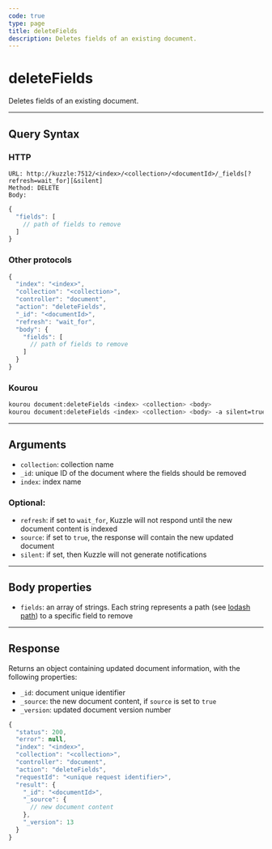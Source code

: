 ```yaml
---
code: true
type: page
title: deleteFields
description: Deletes fields of an existing document.
---
```


# deleteFields

Deletes fields of an existing document.

---

## Query Syntax

### HTTP

```http
URL: http://kuzzle:7512/<index>/<collection>/<documentId>/_fields[?refresh=wait_for][&silent]
Method: DELETE
Body:
```

```js
{
  "fields": [
    // path of fields to remove
  ]
}
```

### Other protocols

```js
{
  "index": "<index>",
  "collection": "<collection>",
  "controller": "document",
  "action": "deleteFields",
  "_id": "<documentId>",
  "refresh": "wait_for",
  "body": {
    "fields": [
      // path of fields to remove
    ]
  }
}
```

### Kourou

```bash
kourou document:deleteFields <index> <collection> <body>
kourou document:deleteFields <index> <collection> <body> -a silent=true
```

---

## Arguments

- `collection`: collection name
- `_id`: unique ID of the document where the fields should be removed
- `index`: index name

### Optional:

- `refresh`: if set to `wait_for`, Kuzzle will not respond until the new document content is indexed
- `source`: if set to `true`, the response will contain the new updated document
- `silent`: if set, then Kuzzle will not generate notifications <SinceBadge version="2.9.2" />

---

## Body properties

- `fields`: an array of strings. Each string represents a path (see [lodash path](https://lodash.com/docs/4.17.15#toPath)) to a specific field to remove

---

## Response

Returns an object containing updated document information, with the following properties:

- `_id`: document unique identifier
- `_source`: the new document content, if `source` is set to `true`
- `_version`: updated document version number

```js
{
  "status": 200,
  "error": null,
  "index": "<index>",
  "collection": "<collection>",
  "controller": "document",
  "action": "deleteFields",
  "requestId": "<unique request identifier>",
  "result": {
    "_id": "<documentId>",
    "_source": {
      // new document content
    },
    "_version": 13
  }
}
```
